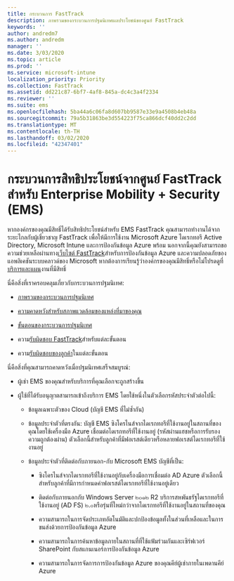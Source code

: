 ```yaml
---
title: กระบวนการ FastTrack
description: ภาพรวมของกระบวนการปฐมนิเทศผลประโยชน์ของศูนย์ FastTrack
keywords: ''
author: andredm7
ms.author: andredm
manager: ''
ms.date: 3/03/2020
ms.topic: article
ms.prod: ''
ms.service: microsoft-intune
localization_priority: Priority
ms.collection: FastTrack
ms.assetid: dd221c87-6bf7-4af8-845a-dc4c3a4f2334
ms.reviewer: ''
ms.suite: ems
ms.openlocfilehash: 5ba44a6c06fa8d607bb9587e33e9a4508b4eb48a
ms.sourcegitcommit: 79a5b31863be3d554223f75ca866dcf40dd2c2dd
ms.translationtype: MT
ms.contentlocale: th-TH
ms.lasthandoff: 03/02/2020
ms.locfileid: "42347401"
---
```

# <a name="fasttrack-center-benefit-process-for-enterprise-mobility--security-ems"></a>กระบวนการสิทธิประโยชน์จากศูนย์ FastTrack สำหรับ Enterprise Mobility + Security (EMS)
หากองค์กรของคุณมีสิทธิ์ได้รับสิทธิประโยชน์สำหรับ EMS FastTrack คุณสามารถทำงานได้จากระยะไกลกับผู้เชี่ยวชาญ FastTrack เพื่อให้มีการใช้งาน Microsoft Azure ไดเรกทอรี Active Directory, Microsoft Intune และการป้องกันข้อมูล Azure พร้อม นอกจากนี้คุณยังสามารถขอความช่วยเหลือผ่านทาง[เว็บไซต์ FastTrack](https://www.microsoft.com/fasttrack/microsoft-365/ems)สำหรับการป้องกันข้อมูล Azure และความปลอดภัยของแอพลิเคชันระบบคลาวด์ของ Microsoft หากต้องการเรียนรู้ว่าองค์กรของคุณมีสิทธิ์หรือไม่โปรดดูที่[บริการและแผน](M365-eligible-services-and-plans.md)งานที่มีสิทธิ์


นี่คือสิ่งที่เราครอบคลุมเกี่ยวกับกระบวนการปฐมนิเทศ:

-   [ภาพรวมของกระบวนการปฐมนิเทศ](EMS-fasttrack-benefit-overview.md)

-   [ความคาดหวังสำหรับสภาพแวดล้อมของแหล่งที่มาของคุณ](EMS-source-environment-expectations.md)

-   [ขั้นตอนของกระบวนการปฐมนิเทศ](EMS-onboarding-phases.md)

-   ความ[รับผิดชอบ FastTrack](EMS-fasttrack-responsibilities.md)สำหรับแต่ละขั้นตอน

-   ความ[รับผิดชอบของลูกค้า](EMS-your-responsibilities.md)ในแต่ละขั้นตอน

นี่คือสิ่งที่คุณสามารถคาดหวังเมื่อปฐมนิเทศเสร็จสมบูรณ์:

-   ผู้เช่า EMS ของคุณสำหรับบริการที่คุณเลือกจะถูกสร้างขึ้น

-   ผู้ใช้ที่ได้รับอนุญาตสามารถเข้าถึงบริการ EMS โดยใช้หนึ่งในตัวเลือกรหัสประจำตัวต่อไปนี้:

    -   ข้อมูลเฉพาะตัวของ Cloud (บัญชี EMS ที่ไม่ซ้ำกัน)

    -   ข้อมูลประจำตัวที่ตรงกัน: บัญชี EMS ซิงโครไนส์จากไดเรกทอรีที่ใช้งานอยู่ในสถานที่ของคุณโดยใช้เครื่องมือ Azure เชื่อมต่อไดเรกทอรีที่ใช้งานอยู่ (รหัสผ่านแฮชหรือการรับรองความถูกต้องผ่าน) ตัวเลือกนี้สำหรับลูกค้าที่มีฟอเรสต์เดียวหรือหลายฟอเรสต์ไดเรกทอรีที่ใช้งานอยู่

    -   ข้อมูลประจำตัวที่ติดต่อกับภายนอก-กับ Microsoft EMS บัญชีที่เป็น:

        -   ซิงโครไนส์จากไดเรกทอรีที่ใช้งานอยู่กับเครื่องมือการเชื่อมต่อ AD Azure ตัวเลือกนี้สำหรับลูกค้าที่มีการกำหนดค่าฟอเรสต์ไดเรกทอรีที่ใช้งานอยู่เดียว

        -   ติดต่อกับภายนอกกับ Windows Server ๒๐๑๒ R2 บริการสหพันธรัฐไดเรกทอรีที่ใช้งานอยู่ (AD FS) ๒.๐หรือรุ่นที่ใหม่กว่าจากไดเรกทอรีที่ใช้งานอยู่ในสถานที่ของคุณ

        -   ความสามารถในการจัดประเภทอัตโนมัติและปกป้องข้อมูลทั้งในส่วนที่เหลือและในการขนส่งด้วยการป้องกันข้อมูล Azure 

        -   ความสามารถในการค้นหาข้อมูลภายในสถานที่ที่ใช้แฟ้มร่วมกันและเซิร์ฟเวอร์ SharePoint กับสแกนเนอร์การป้องกันข้อมูล Azure 

        -   ความสามารถในการจัดการการป้องกันข้อมูล Azure ของคุณคีย์ผู้เช่าภายในเพดานคีย์ Azure 
